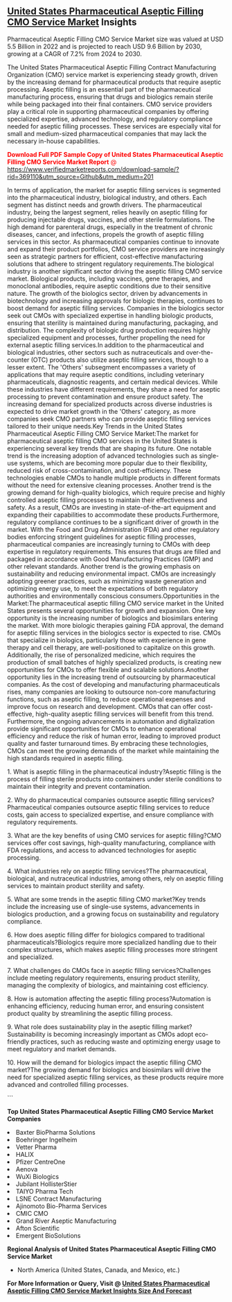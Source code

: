 <h2><a href="https://www.verifiedmarketreports.com/download-sample/?rid=369110&amp;utm_source=Github&amp;utm_medium=201" target="_blank">United States Pharmaceutical Aseptic Filling CMO Service Market</a> Insights</h2><p>Pharmaceutical Aseptic Filling CMO Service Market size was valued at USD 5.5 Billion in 2022 and is projected to reach USD 9.6 Billion by 2030, growing at a CAGR of 7.2% from 2024 to 2030.</p><p><p>The United States Pharmaceutical Aseptic Filling Contract Manufacturing Organization (CMO) service market is experiencing steady growth, driven by the increasing demand for pharmaceutical products that require aseptic processing. Aseptic filling is an essential part of the pharmaceutical manufacturing process, ensuring that drugs and biologics remain sterile while being packaged into their final containers. CMO service providers play a critical role in supporting pharmaceutical companies by offering specialized expertise, advanced technology, and regulatory compliance needed for aseptic filling processes. These services are especially vital for small and medium-sized pharmaceutical companies that may lack the necessary in-house capabilities. <p><span class=""><span style="color: #ff0000;"><strong>Download Full PDF Sample Copy of United States Pharmaceutical Aseptic Filling CMO Service Market Report</strong> @ </span><a href="https://www.verifiedmarketreports.com/download-sample/?rid=369110&amp;utm_source=Github&amp;utm_medium=201" target="_blank">https://www.verifiedmarketreports.com/download-sample/?rid=369110&amp;utm_source=Github&amp;utm_medium=201</a></span></p></p><p>In terms of application, the market for aseptic filling services is segmented into the pharmaceutical industry, biological industry, and others. Each segment has distinct needs and growth drivers. The pharmaceutical industry, being the largest segment, relies heavily on aseptic filling for producing injectable drugs, vaccines, and other sterile formulations. The high demand for parenteral drugs, especially in the treatment of chronic diseases, cancer, and infections, propels the growth of aseptic filling services in this sector. As pharmaceutical companies continue to innovate and expand their product portfolios, CMO service providers are increasingly seen as strategic partners for efficient, cost-effective manufacturing solutions that adhere to stringent regulatory requirements.The biological industry is another significant sector driving the aseptic filling CMO service market. Biological products, including vaccines, gene therapies, and monoclonal antibodies, require aseptic conditions due to their sensitive nature. The growth of the biologics sector, driven by advancements in biotechnology and increasing approvals for biologic therapies, continues to boost demand for aseptic filling services. Companies in the biologics sector seek out CMOs with specialized expertise in handling biologic products, ensuring that sterility is maintained during manufacturing, packaging, and distribution. The complexity of biologic drug production requires highly specialized equipment and processes, further propelling the need for external aseptic filling services.In addition to the pharmaceutical and biological industries, other sectors such as nutraceuticals and over-the-counter (OTC) products also utilize aseptic filling services, though to a lesser extent. The 'Others' subsegment encompasses a variety of applications that may require aseptic conditions, including veterinary pharmaceuticals, diagnostic reagents, and certain medical devices. While these industries have different requirements, they share a need for aseptic processing to prevent contamination and ensure product safety. The increasing demand for specialized products across diverse industries is expected to drive market growth in the 'Others' category, as more companies seek CMO partners who can provide aseptic filling services tailored to their unique needs.Key Trends in the United States Pharmaceutical Aseptic Filling CMO Service Market:The market for pharmaceutical aseptic filling CMO services in the United States is experiencing several key trends that are shaping its future. One notable trend is the increasing adoption of advanced technologies such as single-use systems, which are becoming more popular due to their flexibility, reduced risk of cross-contamination, and cost-efficiency. These technologies enable CMOs to handle multiple products in different formats without the need for extensive cleaning processes. Another trend is the growing demand for high-quality biologics, which require precise and highly controlled aseptic filling processes to maintain their effectiveness and safety. As a result, CMOs are investing in state-of-the-art equipment and expanding their capabilities to accommodate these products.Furthermore, regulatory compliance continues to be a significant driver of growth in the market. With the Food and Drug Administration (FDA) and other regulatory bodies enforcing stringent guidelines for aseptic filling processes, pharmaceutical companies are increasingly turning to CMOs with deep expertise in regulatory requirements. This ensures that drugs are filled and packaged in accordance with Good Manufacturing Practices (GMP) and other relevant standards. Another trend is the growing emphasis on sustainability and reducing environmental impact. CMOs are increasingly adopting greener practices, such as minimizing waste generation and optimizing energy use, to meet the expectations of both regulatory authorities and environmentally conscious consumers.Opportunities in the Market:The pharmaceutical aseptic filling CMO service market in the United States presents several opportunities for growth and expansion. One key opportunity is the increasing number of biologics and biosimilars entering the market. With more biologic therapies gaining FDA approval, the demand for aseptic filling services in the biologics sector is expected to rise. CMOs that specialize in biologics, particularly those with experience in gene therapy and cell therapy, are well-positioned to capitalize on this growth. Additionally, the rise of personalized medicine, which requires the production of small batches of highly specialized products, is creating new opportunities for CMOs to offer flexible and scalable solutions.Another opportunity lies in the increasing trend of outsourcing by pharmaceutical companies. As the cost of developing and manufacturing pharmaceuticals rises, many companies are looking to outsource non-core manufacturing functions, such as aseptic filling, to reduce operational expenses and improve focus on research and development. CMOs that can offer cost-effective, high-quality aseptic filling services will benefit from this trend. Furthermore, the ongoing advancements in automation and digitalization provide significant opportunities for CMOs to enhance operational efficiency and reduce the risk of human error, leading to improved product quality and faster turnaround times. By embracing these technologies, CMOs can meet the growing demands of the market while maintaining the high standards required in aseptic filling.<p>1. What is aseptic filling in the pharmaceutical industry?Aseptic filling is the process of filling sterile products into containers under sterile conditions to maintain their integrity and prevent contamination.</p><p>2. Why do pharmaceutical companies outsource aseptic filling services?Pharmaceutical companies outsource aseptic filling services to reduce costs, gain access to specialized expertise, and ensure compliance with regulatory requirements.</p><p>3. What are the key benefits of using CMO services for aseptic filling?CMO services offer cost savings, high-quality manufacturing, compliance with FDA regulations, and access to advanced technologies for aseptic processing.</p><p>4. What industries rely on aseptic filling services?The pharmaceutical, biological, and nutraceutical industries, among others, rely on aseptic filling services to maintain product sterility and safety.</p><p>5. What are some trends in the aseptic filling CMO market?Key trends include the increasing use of single-use systems, advancements in biologics production, and a growing focus on sustainability and regulatory compliance.</p><p>6. How does aseptic filling differ for biologics compared to traditional pharmaceuticals?Biologics require more specialized handling due to their complex structures, which makes aseptic filling processes more stringent and specialized.</p><p>7. What challenges do CMOs face in aseptic filling services?Challenges include meeting regulatory requirements, ensuring product sterility, managing the complexity of biologics, and maintaining cost efficiency.</p><p>8. How is automation affecting the aseptic filling process?Automation is enhancing efficiency, reducing human error, and ensuring consistent product quality by streamlining the aseptic filling process.</p><p>9. What role does sustainability play in the aseptic filling market?Sustainability is becoming increasingly important as CMOs adopt eco-friendly practices, such as reducing waste and optimizing energy usage to meet regulatory and market demands.</p><p>10. How will the demand for biologics impact the aseptic filling CMO market?The growing demand for biologics and biosimilars will drive the need for specialized aseptic filling services, as these products require more advanced and controlled filling processes.</p>```</p><p><strong>Top United States Pharmaceutical Aseptic Filling CMO Service Market Companies</strong></p><div data-test-id=""><p><li>Baxter BioPharma Solutions</li><li> Boehringer Ingelheim</li><li> Vetter Pharma</li><li> HALIX</li><li> Pfizer CentreOne</li><li> Aenova</li><li> WuXi Biologics</li><li> Jubilant HollisterStier</li><li> TAIYO Pharma Tech</li><li> LSNE Contract Manufacturing</li><li> Ajinomoto Bio-Pharma Services</li><li> CMIC CMO</li><li> Grand River Aseptic Manufacturing</li><li> Afton Scientific</li><li> Emergent BioSolutions</li></p><div><strong>Regional Analysis of&nbsp;United States Pharmaceutical Aseptic Filling CMO Service Market</strong></div><ul><li dir="ltr"><p dir="ltr">North America&nbsp;(United States, Canada, and Mexico, etc.)</p></li></ul><p><strong>For More Information or Query, Visit @&nbsp;</strong><strong><a href="https://www.verifiedmarketreports.com/product/pharmaceutical-aseptic-filling-cmo-service-market/?utm_source=Github&amp;utm_medium=201" target="_blank">United States Pharmaceutical Aseptic Filling CMO Service Market Insights Size And Forecast</a></strong></p></div>
